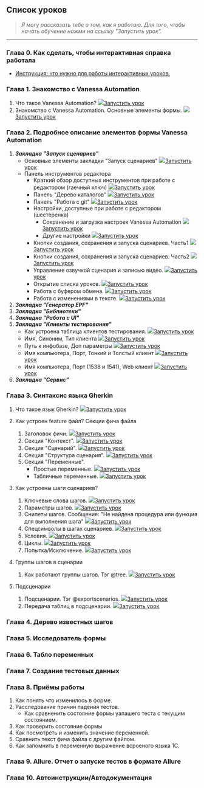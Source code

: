 ﻿## Список уроков
> *Я могу рассказать тебе о том, как я работаю. Для того, чтобы начать обучение нажми на ссылку "Запустить урок".*
---
### Глава 0. Как сделать, чтобы интерактивная справка работала
   * [Инструкция: что нужно для работы интерактивных уроков.](https://github.com/Pr-Mex/vanessa-automation/blob/develop/docs/InteractiveHelp/SettingUpInteractiveHelp.md)


### Глава 1. Знакомство с Vanessa Automation
   1. Что такое Vanessa Automation? ![](mortarboard.png)[Запустить урок](ЧтоТакоеVanessaAutomation)
   1. Знакомство с Vanessa Automation. Основные элементы формы. ![](mortarboard.png)[Запустить урок](ЗнакомствоСVanessaAutomationОсновныеЭлементыФормы)

### Глава 2. Подробное описание элементов формы Vanessa Automation
   1. ***Закладка "Запуск сценариев"***
       - Основные элементы закладки "Запуск сценариев" ![](mortarboard.png)[Запустить урок](ОсновныеЭлементыЗакладкиЗапускСценариев)
       - Панель инструментов редактора
           - Краткий обзор доступных инструментов при работе с редактором (гаечный ключ) ![](mortarboard.png)[Запустить урок](КраткийОбзорДоступныхИнструментовПриРаботеСРедактором)
           - Панель "Дерево каталогов" ![](mortarboard.png)[Запустить урок](ОписаниеПанелиДеревоКаталогов)
           - Панель "Работа с git" ![](mortarboard.png)[Запустить урок](ОписаниеПанелиРаботаСGit)
           - Настройки, доступные при работе с редактором (шестеренка)
              - Сохранение и загрузка настроек Vanessa Automation ![](mortarboard.png)[Запустить урок](НастройкиВПанелиРедактораСохранитьЗагрузитьНастройки)
              - Другие настройки ![](mortarboard.png)[Запустить урок](НастройкиВПанелиРедактораДругиеНастройки)
           - Кнопки создания, сохранения и запуска сценариев. Часть1 ![](mortarboard.png)[Запустить урок](КнопкиЗапускаСценариевЧастьОдин)              
           - Кнопки создания, сохранения и запуска сценариев. Часть2 ![](mortarboard.png)[Запустить урок](КнопкиЗапускаСценариевЧастьДва)              
           - Управление озвучкой сценария и записью видео. ![](mortarboard.png)[Запустить урок](КнопкиОзвучкиИЗаписиВидео)              
           - Открытие списка уроков. ![](mortarboard.png)[Запустить урок](КнопкаОткрытияСпискаУроков)              
           - Работа с буфером обмена. ![](mortarboard.png)[Запустить урок](КнопкиРаботаСБуферомОбмена)              
           - Работа с изменениями в тексте. ![](mortarboard.png)[Запустить урок](КнопкиВернутьОтменитьИзменения)              
   2. ***Закладка "Генератор EPF"***
   3. ***Закладка "Библиотеки"***
   4. ***Закладка "Работа с UI"***
   5. ***Закладка "Клиенты тестирования"***
       - Как устроена таблица клиентов тестирования. ![](mortarboard.png)[Запустить урок](КакУстроенаТаблицаКлиентовТестированияВводная)              
       - Имя, Синоним, Тип клиента ![](mortarboard.png)[Запустить урок](КакУстроенаТаблицаКлиентовТестированияКолонкиЧасть1)   
       - Путь к инфобазе, Доп параметры ![](mortarboard.png)[Запустить урок](КакУстроенаТаблицаКлиентовТестированияКолонкиЧасть2)   
       - Имя компьютера, Порт, Тонкий и Толстый клиент ![](mortarboard.png)[Запустить урок](КакУстроенаТаблицаКлиентовТестированияКолонкиЧасть3)
       - Имя компьютера, Порт (1538 и 1541), Web клиент ![](mortarboard.png)[Запустить урок](КакУстроенаТаблицаКлиентовТестированияКолонкиЧасть4)
   6. ***Закладка "Сервис"***

### Глава 3. Синтаксис языка Gherkin

   1. Что такое язык Gherkin? ![](mortarboard.png)[Запустить урок](ЧтоТакоеЯзыкGherkin)
   1. Как устроен feature файл? Секции фича файла
       1. Заголовок фичи. ![](mortarboard.png)[Запустить урок](КакУстроенFeatureФайлЗаголовокФичи)
       1. Секция "Контекст". ![](mortarboard.png)[Запустить урок](КакУстроенFeatureФайлСекцияКонтекст)
       1. Секция "Сценарий". ![](mortarboard.png)[Запустить урок](КакУстроенFeatureФайлСекцияСценария)
       1. Секция "Структура сценария". ![](mortarboard.png)[Запустить урок](КакУстроенFeatureФайлСекцияСтруктураСценария)
       1. Секция "Переменные".
           - Простые переменные. ![](mortarboard.png)[Запустить урок](КакУстроенFeatureФайлСекцияПеременныеПростые)
           - Табличные переменные. ![](mortarboard.png)[Запустить урок](КакУстроенFeatureФайлСекцияПеременныеТабличные)

   1. Как устроены шаги сценариев?
       1. Ключевые слова шагов. ![](mortarboard.png)[Запустить урок](КлючевыеСловаШагов)
       1. Параметры шагов. ![](mortarboard.png)[Запустить урок](ПараметрыШагов)
       1. Снипеты шагов. Сообщение: "Не найдена процедура или функция для выполнения шага" ![](mortarboard.png)[Запустить урок](СнипетыШагов)
       1. Спецсимволы в шагах сценариев. ![](mortarboard.png)[Запустить урок](СпецсимволыВШагахСценариев)
       1. Условия. ![](mortarboard.png)[Запустить урок](УсловияВСценариях)
       1. Циклы. ![](mortarboard.png)[Запустить урок](ЦиклыВСценариях)
       1. Попытка/Исключение. ![](mortarboard.png)[Запустить урок](ПопыткаИсключение)

   1. Группы шагов в сценарии
       1. Как работают группы шагов. Тэг @tree. ![](mortarboard.png)[Запустить урок](ГруппыШагов)
   
   1. Подсценарии
       1. Подсценарии. Тэг @exportscenarios. ![](mortarboard.png)[Запустить урок](ПодсценарииЧастьОдин)
       1. Передача таблиц в подсценарии. ![](mortarboard.png)[Запустить урок](ПередачаТаблицВПодсценарии)


### Глава 4. Дерево известных шагов

### Глава 5. Исследователь формы
### Глава 6. Табло переменных

### Глава 7. Создание тестовых данных
### Глава 8. Приёмы работы
   1. Как понять что изменилось в форме.
   1. Расследование причин падения тестов.
       - Как сравненить состояние формы уапашего теста с текущим состоянием.
   1. Как проверить состояние формы
   1. Как посмотреть и изменить значение переменной.
   1. Сравнить текст фича файла с другим файлом.
   1. Как запомнить в переменную выражение всроеного языка 1С.
   
### Глава 9. Allure. Отчет о запуске тестов в формате Allure

### Глава 10. Автоинструкции/Автодокументация
